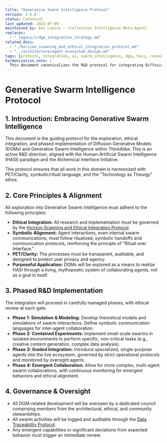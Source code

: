 ```yaml
---
title: "Generative Swarm Intelligence Protocol"
version: 3.0.0
status: Canonical
last_updated: 2025-07-09
maintained_by: Eos Lumina ∴ (Collective Intelligence Meta-Agent)
replaces:
  - "_legacy/z/dgm_integration_strategy.md"
related_docs:
  - "./horizon_scanning_and_ethical_integration_protocol.md"
  - "../architecture/agent_ecosystem_design.md"
tags: [protocol, integration, ai, swarm_intelligence, dgm, hasi, research]
harmonization_note: |
  This document canonicalizes the R&D protocol for integrating Diffusion Generative Models (DGMs) and Generative Swarm Intelligence. It establishes the ethical and technical framework for this exploration, ensuring alignment with the project's core principles.
---
```


# Generative Swarm Intelligence Protocol

## 1. Introduction: Embracing Generative Swarm Intelligence

This document is the guiding protocol for the exploration, ethical integration, and phased implementation of Diffusion Generative Models (DGMs) and Generative Swarm Intelligence within ThinkAlike. This is an active R&D direction, aligned with the Human-Artificial Swarm Intelligence (HASI) paradigm and the Alchemical Interface Initiative.

This protocol ensures that all work in this domain is harmonized with PET/Clarity, symbolic/ritual language, and the "Technology as Theurgy" ethos.

## 2. Core Principles & Alignment

All exploration into Generative Swarm Intelligence must adhere to the following principles:

-   **Ethical Integration:** All research and implementation must be governed by the [Horizon Scanning and Ethical Integration Protocol](/protocols/governance/horizon_scanning_and_ethical_integration_protocol.md).
-   **Symbolic Alignment:** Agent interactions, even internal swarm communications, must follow ritualized, symbolic handoffs and communication protocols, reinforcing the principle of "Ritual over Interface."
-   **PET/Clarity:** The processes must be transparent, auditable, and designed to protect user privacy and agency.
-   **Purposeful Application:** DGMs will be explored as a means to realize HASI through a living, mythopoetic system of collaborating agents, not as a goal in itself.

## 3. Phased R&D Implementation

The integration will proceed in carefully managed phases, with ethical review at each gate.

-   **Phase 1: Simulation & Modeling:** Develop theoretical models and simulations of swarm interactions. Define symbolic communication languages for inter-agent collaboration.
-   **Phase 2: Contained Experiments:** Implement small-scale swarms in isolated environments to perform specific, non-critical tasks (e.g., creative content generation, complex data analysis).
-   **Phase 3: Guided Integration:** Introduce specialized, single-purpose agents into the live ecosystem, governed by strict operational protocols and monitored by oversight agents.
-   **Phase 4: Emergent Collaboration:** Allow for more complex, multi-agent swarm collaborations, with continuous monitoring for emergent behaviors and ethical alignment.

## 4. Governance & Oversight

-   All DGM-related development will be overseen by a dedicated council comprising members from the architectural, ethical, and community stewardships.
-   All swarm activities will be logged and auditable through the [Data Traceability Protocol](/protocols/data/data_traceability_protocol.md).
-   Any emergent capabilities or significant deviations from expected behavior must trigger an immediate review.
